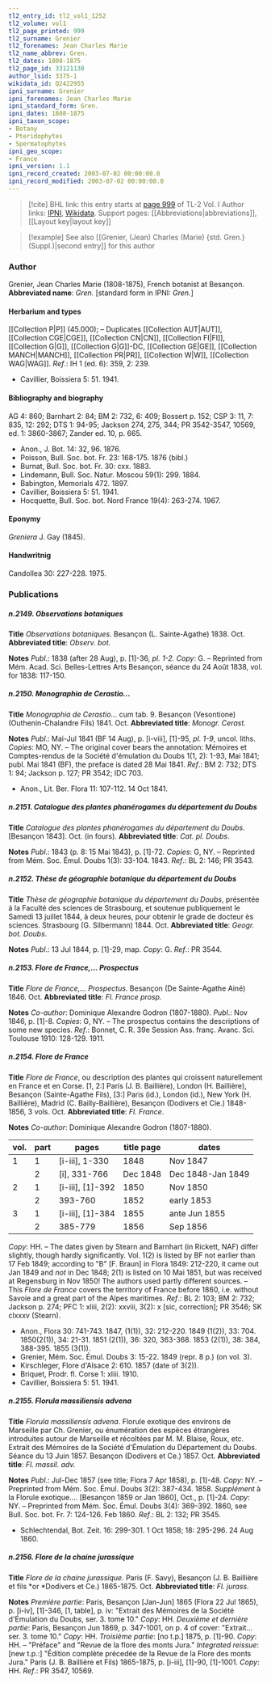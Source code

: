 ```yaml
---
tl2_entry_id: tl2_vol1_1252
tl2_volume: vol1
tl2_page_printed: 999
tl2_surname: Grenier
tl2_forenames: Jean Charles Marie
tl2_name_abbrev: Gren.
tl2_dates: 1808-1875
tl2_page_id: 33121130
author_lsid: 3375-1
wikidata_id: Q2422955
ipni_surname: Grenier
ipni_forenames: Jean Charles Marie
ipni_standard_form: Gren.
ipni_dates: 1808-1875
ipni_taxon_scope: 
- Botany
- Pteridophytes
- Spermatophytes
ipni_geo_scope: 
- France
ipni_version: 1.1
ipni_record_created: 2003-07-02 00:00:00.0
ipni_record_modified: 2003-07-02 00:00:00.0
---
```


> [!cite] BHL link: this entry starts at [page 999](https://www.biodiversitylibrary.org/page/33121130) of TL-2 Vol. I
> Author links: [IPNI](https://www.ipni.org/a/3375-1), [Wikidata](https://www.wikidata.org/wiki/Q2422955). Support pages: [[Abbreviations|abbreviations]], [[Layout key|layout key]]

> [!example] See also [[Grenier, (Jean) Charles (Marie) {std. Gren.} (Suppl.)|second entry]] for this author

### Author

Grenier, Jean Charles Marie (1808-1875), French botanist at Besançon. 
**Abbreviated name**: *Gren.* \[standard form in IPNI: *Gren.*\]

#### Herbarium and types

[[Collection P|P]] (45.000); – Duplicates [[Collection AUT|AUT]], [[Collection CGE|CGE]], [[Collection CN|CN]], [[Collection FI|FI]], [[Collection G|G]], [[Collection G|G]]-DC, [[Collection GE|GE]], [[Collection MANCH|MANCH]], [[Collection PR|PR]], [[Collection W|W]], [[Collection WAG|WAG]].
*Ref*.: IH 1 (ed. 6): 359, 2: 239.
- Cavillier, Boissiera 5: 51. 1941.

#### Bibliography and biography

AG 4: 860; Barnhart 2: 84; BM 2: 732, 6: 409; Bossert p. 152; CSP 3: 11, 7: 835, 12: 292; DTS 1: 94-95; Jackson 274, 275, 344; PR 3542-3547, 10569, ed. 1: 3860-3867; Zander ed. 10, p. 665.
- Anon., J. Bot. 14: 32, 96. 1876.
- Poisson, Bull. Soc. bot. Fr. 23: 168-175. 1876 (bibl.)
- Burnat, Bull. Soc. bot. Fr. 30: cxx. 1883.
- Lindemann, Bull. Soc. Natur. Moscou 59(1): 299. 1884.
- Babington, Memorials 472. 1897.
- Cavillier, Boissiera 5: 51. 1941.
- Hocquette, Bull. Soc. bot. Nord France 19(4): 263-274. 1967.

#### Eponymy

*Greniera* J. Gay (1845).

#### Handwritnig

Candollea 30: 227-228. 1975.

### Publications

##### n.2149. Observations botaniques

**Title**
*Observations botaniques*. Besançon (L. Sainte-Agathe) 1838. Oct.
**Abbreviated title**: *Observ. bot.*

**Notes**
*Publ*.: 1838 (after 28 Aug), p. \[1\]-36, *pl. 1-2. Copy*: G. – Reprinted from Mém. Acad. Sci. Belles-Lettres Arts Besançon, séance du 24 Août 1838, vol. for 1838: 117-150.

##### n.2150. Monographia de Cerastio...

**Title**
*Monographia de Cerastio...* cum tab. 9. Besançon (Vesontione) (Outhenin-Chalandre Fils) 1841. Oct.
**Abbreviated title**: *Monogr. Cerast.*

**Notes**
*Publ*.: Mai-Jul 1841 (BF 14 Aug), p. \[i-viii\], \[1\]-95, *pl. 1-9*, uncol. liths. *Copies*: MO, NY. – The original cover bears the annotation: Mémoires et Comptes-rendus de la Société d'émulation du Doubs 1(1, 2): 1-93, Mai 1841; publ. Mai 1841 (BF), the preface is dated 28 Mai 1841.
*Ref*.: BM 2: 732; DTS 1: 94; Jackson p. 127; PR 3542; IDC 703.
- Anon., Lit. Ber. Flora 11: 107-112. 14 Oct 1841.

##### n.2151. Catalogue des plantes phanérogames du département du Doubs

**Title**
*Catalogue des plantes phanérogames du département du Doubs*. \[Besançon 1843\]. Oct. (in fours).
**Abbreviated title**: *Cat. pl. Doubs*.

**Notes**
*Publ*.: 1843 (p. 8: 15 Mai 1843), p. \[1\]-72. *Copies*: G, NY. – Reprinted from Mém. Soc. Émul. Doubs 1(3): 33-104. 1843.
*Ref*.: BL 2: 146; PR 3543.

##### n.2152. Thèse de géographie botanique du département du Doubs

**Title**
*Thèse de géographie botanique du département du Doubs*, présentée à la Faculté des sciences de Strasbourg, et soutenue publiquement le Samedi 13 juillet 1844, à deux heures, pour obtenir le grade de docteur ès sciences. Strasbourg (G. Silbermann) 1844. Oct.
**Abbreviated title**: *Geogr. bot. Doubs*.

**Notes**
*Publ*.: 13 Jul 1844, p. \[1\]-29, map. *Copy*: G.
*Ref*.: PR 3544.

##### n.2153. Flore de France,... Prospectus

**Title**
*Flore de France,... Prospectus*. Besançon (De Sainte-Agathe Ainé) 1846. Oct.
**Abbreviated title**: *Fl. France prosp.*

**Notes**
*Co-author*: Dominique Alexandre Godron (1807-1880).
*Publ*.: Nov 1846, p. \[1\]-8. *Copies*: G, NY. – The prospectus contains the descriptions of some new species.
*Ref*.: Bonnet, C. R. 39e Session Ass. franç. Avanc. Sci. Toulouse 1910: 128-129. 1911.

##### n.2154. Flore de France

**Title**
*Flore de France*, ou description des plantes qui croissent naturellement en France et en Corse. \[1, 2:\] Paris (J. B. Baillière), London (H. Baillière), Besançon (Sainte-Agathe Fils), \[3:\] Paris (id.), London (id.), New York (H. Baillière), Madrid (C. Bailly-Baillière), Besançon (Dodivers et Cie.) 1848-1856, 3 vols. Oct.
**Abbreviated title**: *Fl. France*.

**Notes**
*Co-author*: Dominique Alexandre Godron (1807-1880).

|vol.	|part	|pages	|title page	|dates|
|---	|---	|---	|---	|---	|
|1	|1	|\[i-iii\], 1-330	|1848	|Nov 1847|
|	|2	|\[i\], 331-766	|Dec 1848	|Dec 1848-Jan 1849|
|2	|1	|\[i-iii\], \[1\]-392	|1850	|Nov 1850|
|	|2	|393-760	|1852	|early 1853|
|3	|1	|\[i-iii\], \[1\]-384	|1855	|ante Jun 1855|
|	|2	|385-779	|1856	|Sep 1856|

*Copy*: HH. – The dates given by Stearn and Barnhart (in Rickett, NAF) differ slightly, though hardly significantly. Vol. 1(2) is listed by BF not earlier than 17 Feb 1849; according to "B" \[F. Braun\] in Flora 1849: 212-220, it came out Jan 1849 and *not* in Dec 1848; 2(1) is listed on 10 Mai 1851, but was received at Regensburg in Nov 1850! The authors used partly different sources. – This *Flore de France* covers the territory of France before 1860, i.e. without Savoie and a great part of the Alpes maritimes.
*Ref*.: BL 2: 103; BM 2: 732; Jackson p. 274; PFC 1: xliii, 2(2): xxviii, 3(2): x \[sic, correction\]; PR 3546; SK clxxxv (Stearn).
- Anon., Flora 30: 741-743. 1847, (1(1)), 32: 212-220. 1849 (1(2)), 33: 704. 1850(2(1)), 34: 21-31. 1851 (2(1)), 36: 320, 363-368. 1853 (2(1)), 38: 384, 388-395. 1855 (3(1)).
- Grenier, Mém. Soc. Émul. Doubs 3: 15-22. 1849 (repr. 8 p.) (on vol. 3).
- Kirschleger, Flore d'Alsace 2: 610. 1857 (date of 3(2)).
- Briquet, Prodr. fl. Corse 1: xliii. 1910.
- Cavillier, Boissiera 5: 51. 1941.

##### n.2155. Florula massiliensis advena

**Title**
*Florula massiliensis advena*. Florule exotique des environs de Marseille par Ch. Grenier, ou énumération des espèces étrangères introduites autour de Marseille et récoltées par M. M. Blaise, Roux, etc. Extrait des Mémoires de la Société d'Émulation du Département du Doubs. Séance du 13 Juin 1857. Besançon (Dodivers et Ce.) 1857. Oct.
**Abbreviated title**: *Fl. massil. adv.*

**Notes**
*Publ*.: Jul-Dec 1857 (see title; Flora 7 Apr 1858), p. \[1\]-48. *Copy*: NY. – Preprinted from Mém. Soc. Émul. Doubs 3(2): 387-434. 1858.
*Supplément* à la Florule exotique.... \[Besançon 1859 or Jan 1860\], Oct., p. \[1\]-24. *Copy*: NY. – Preprinted from Mém. Soc. Émul. Doubs 3(4): 369-392. 1860, see Bull. Soc. bot. Fr. 7: 124-126. Feb 1860.
*Ref*.: BL 2: 132; PR 3545.
- Schlechtendal, Bot. Zeit. 16: 299-301. 1 Oct 1858; 18: 295-296. 24 Aug 1860.

##### n.2156. Flore de la chaine jurassique

**Title**
*Flore de la chaine jurassique*. Paris (F. Savy), Besançon (J. B. Baillière et fils *or *Dodivers et Ce.) 1865-1875. Oct.
**Abbreviated title**: *Fl. jurass.*

**Notes**
*Première partie*: Paris, Besançon \[Jan-Jun\] 1865 (Flora 22 Jul 1865), p. \[i-iv\], \[1\]-346, \[1, table\], p. iv: "Extrait des Mémoires de la Société d'Émulation du Doubs, ser. 3. tome 10." *Copy*: HH.
*Deuxième et dernière partie*: Paris, Besançon Jun 1869, p. 347-1001, on p. 4 of cover: "Extrait... ser. 3. tome 10." *Copy*: HH.
*Troisième partie*: \[no t.p.\] 1875, p. \[1\]-90. *Copy*: HH. – "Préface" and "Revue de la flore des monts Jura."
*Integrated reissue*: \[new t.p.:\] "Édition complète précedée de la Revue de la Flore des monts Jura." Paris (J. B. Baillière et Fils) 1865-1875, p. \[i-iii\], \[1\]-90, \[1\]-1001. *Copy*: HH.
*Ref*.: PR 3547, 10569.

